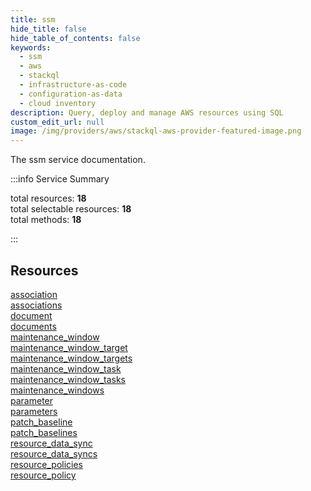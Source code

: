 ```yaml
---
title: ssm
hide_title: false
hide_table_of_contents: false
keywords:
  - ssm
  - aws
  - stackql
  - infrastructure-as-code
  - configuration-as-data
  - cloud inventory
description: Query, deploy and manage AWS resources using SQL
custom_edit_url: null
image: /img/providers/aws/stackql-aws-provider-featured-image.png
---
```


The ssm service documentation.

:::info Service Summary

<div class="row">
<div class="providerDocColumn">
<span>total resources:&nbsp;<b>18</b></span><br />
<span>total selectable resources:&nbsp;<b>18</b></span><br />
<span>total methods:&nbsp;<b>18</b></span><br />
</div>
</div>

:::

## Resources
<div class="row">
<div class="providerDocColumn">
<a href="/providers/aws/ssm/association/">association</a><br />
<a href="/providers/aws/ssm/associations/">associations</a><br />
<a href="/providers/aws/ssm/document/">document</a><br />
<a href="/providers/aws/ssm/documents/">documents</a><br />
<a href="/providers/aws/ssm/maintenance_window/">maintenance_window</a><br />
<a href="/providers/aws/ssm/maintenance_window_target/">maintenance_window_target</a><br />
<a href="/providers/aws/ssm/maintenance_window_targets/">maintenance_window_targets</a><br />
<a href="/providers/aws/ssm/maintenance_window_task/">maintenance_window_task</a><br />
<a href="/providers/aws/ssm/maintenance_window_tasks/">maintenance_window_tasks</a>
</div>
<div class="providerDocColumn">
<a href="/providers/aws/ssm/maintenance_windows/">maintenance_windows</a><br />
<a href="/providers/aws/ssm/parameter/">parameter</a><br />
<a href="/providers/aws/ssm/parameters/">parameters</a><br />
<a href="/providers/aws/ssm/patch_baseline/">patch_baseline</a><br />
<a href="/providers/aws/ssm/patch_baselines/">patch_baselines</a><br />
<a href="/providers/aws/ssm/resource_data_sync/">resource_data_sync</a><br />
<a href="/providers/aws/ssm/resource_data_syncs/">resource_data_syncs</a><br />
<a href="/providers/aws/ssm/resource_policies/">resource_policies</a><br />
<a href="/providers/aws/ssm/resource_policy/">resource_policy</a>
</div>
</div>